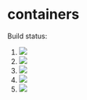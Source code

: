 # containers

Build status:

1. [![](https://github.com/jp-walker/containers/workflows/tests-fibonacci/badge.svg)](https://github.com/jp-walker/containers/actions?query=workflow%3Atests-fibonacci)
1. [![](https://github.com/jp-walker/containers/workflows/tests-range/badge.svg)](https://github.com/jp-walker/containers/actions?query=workflow%3Atests-range)
1. [![](https://github.com/jp-walker/containers/workflows/tests-BST/badge.svg)](https://github.com/jp-walker/containers/actions?query=workflow%3Atests-BST)
1. [![](https://github.com/jp-walker/containers/workflows/tests-BinaryTree/badge.svg)](https://github.com/jp-walker/containers/actions?query=workflow%3Atests-BinaryTree)
1. [![](https://github.com/jp-walker/containers/workflows/tests-AVLTree/badge.svg)](https://github.com/jp-walker/containers/actions?query=workflow%3Atests-AVLTree)
